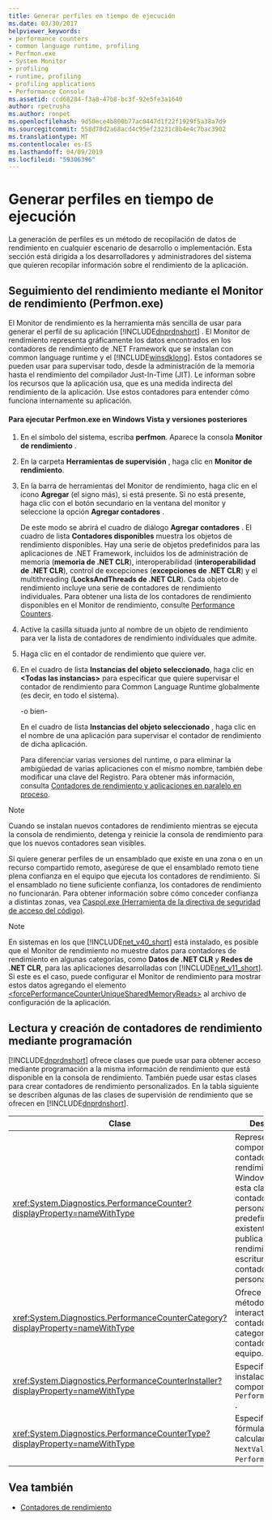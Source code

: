 ```yaml
---
title: Generar perfiles en tiempo de ejecución
ms.date: 03/30/2017
helpviewer_keywords:
- performance counters
- common language runtime, profiling
- Perfmon.exe
- System Monitor
- profiling
- runtime, profiling
- profiling applications
- Performance Console
ms.assetid: ccd68284-f3a8-47b8-bc3f-92e5fe3a1640
author: rpetrusha
ms.author: ronpet
ms.openlocfilehash: 9d50ece4b800b77ac0447d1f22f1929f5a38a7d9
ms.sourcegitcommit: 558d78d2a68acd4c95ef23231c8b4e4c7bac3902
ms.translationtype: MT
ms.contentlocale: es-ES
ms.lasthandoff: 04/09/2019
ms.locfileid: "59306396"
---
```

# <a name="runtime-profiling"></a>Generar perfiles en tiempo de ejecución
La generación de perfiles es un método de recopilación de datos de rendimiento en cualquier escenario de desarrollo o implementación. Esta sección está dirigida a los desarrolladores y administradores del sistema que quieren recopilar información sobre el rendimiento de la aplicación.  
  
## <a name="tracking-performance-using-the-performance-monitor-perfmonexe"></a>Seguimiento del rendimiento mediante el Monitor de rendimiento (Perfmon.exe)  
 El Monitor de rendimiento es la herramienta más sencilla de usar para generar el perfil de su aplicación [!INCLUDE[dnprdnshort](../../../includes/dnprdnshort-md.md)] . El Monitor de rendimiento representa gráficamente los datos encontrados en los contadores de rendimiento de .NET Framework que se instalan con common language runtime y el [!INCLUDE[winsdklong](../../../includes/winsdklong-md.md)]. Estos contadores se pueden usar para supervisar todo, desde la administración de la memoria hasta el rendimiento del compilador Just-In-Time (JIT). Le informan sobre los recursos que la aplicación usa, que es una medida indirecta del rendimiento de la aplicación. Use estos contadores para entender cómo funciona internamente su aplicación.  
  
#### <a name="to-run-perfmonexe-on-windows-vista-and-later-versions"></a>Para ejecutar Perfmon.exe en Windows Vista y versiones posteriores  
  
1. En el símbolo del sistema, escriba **perfmon**. Aparece la consola **Monitor de rendimiento** .  
  
2. En la carpeta **Herramientas de supervisión** , haga clic en **Monitor de rendimiento**.  
  
3. En la barra de herramientas del Monitor de rendimiento, haga clic en el icono **Agregar** (el signo más), si está presente. Si no está presente, haga clic con el botón secundario en la ventana del monitor y seleccione la opción **Agregar contadores** .  
  
     De este modo se abrirá el cuadro de diálogo **Agregar contadores** . El cuadro de lista **Contadores disponibles** muestra los objetos de rendimiento disponibles. Hay una serie de objetos predefinidos para las aplicaciones de .NET Framework, incluidos los de administración de memoria (**memoria de .NET CLR**), interoperabilidad (**interoperabilidad de .NET CLR**), control de excepciones (**excepciones de .NET CLR**) y el multithreading (**LocksAndThreads de .NET CLR**). Cada objeto de rendimiento incluye una serie de contadores de rendimiento individuales. Para obtener una lista de los contadores de rendimiento disponibles en el Monitor de rendimiento, consulte [Performance Counters](../../../docs/framework/debug-trace-profile/performance-counters.md).  
  
4. Active la casilla situada junto al nombre de un objeto de rendimiento para ver la lista de contadores de rendimiento individuales que admite.  
  
5. Haga clic en el contador de rendimiento que quiere ver.  
  
6. En el cuadro de lista **Instancias del objeto seleccionado**, haga clic en **\<Todas las instancias>** para especificar que quiere supervisar el contador de rendimiento para Common Language Runtime globalmente (es decir, en todo el sistema).  
  
     -o bien-  
  
     En el cuadro de lista **Instancias del objeto seleccionado** , haga clic en el nombre de una aplicación para supervisar el contador de rendimiento de dicha aplicación.  
  
     Para diferenciar varias versiones del runtime, o para eliminar la ambigüedad de varias aplicaciones con el mismo nombre, también debe modificar una clave del Registro. Para obtener más información, consulta [Contadores de rendimiento y aplicaciones en paralelo en proceso](../../../docs/framework/debug-trace-profile/performance-counters-and-in-process-side-by-side-applications.md).  
  
> [!NOTE]
>  Cuando se instalan nuevos contadores de rendimiento mientras se ejecuta la consola de rendimiento, detenga y reinicie la consola de rendimiento para que los nuevos contadores sean visibles.  
  
 Si quiere generar perfiles de un ensamblado que existe en una zona o en un recurso compartido remoto, asegúrese de que el ensamblado remoto tiene plena confianza en el equipo que ejecuta los contadores de rendimiento. Si el ensamblado no tiene suficiente confianza, los contadores de rendimiento no funcionarán. Para obtener información sobre cómo conceder confianza a distintas zonas, vea [Caspol.exe (Herramienta de la directiva de seguridad de acceso del código)](../../../docs/framework/tools/caspol-exe-code-access-security-policy-tool.md).  
  
> [!NOTE]
>  En sistemas en los que [!INCLUDE[net_v40_short](../../../includes/net-v40-short-md.md)] está instalado, es posible que el Monitor de rendimiento no muestre datos para contadores de rendimiento en algunas categorías, como **Datos de .NET CLR** y **Redes de .NET CLR**, para las aplicaciones desarrolladas con [!INCLUDE[net_v11_short](../../../includes/net-v11-short-md.md)]. Si este es el caso, puede configurar el Monitor de rendimiento para mostrar estos datos agregando el elemento [\<forcePerformanceCounterUniqueSharedMemoryReads>](../../../docs/framework/configure-apps/file-schema/runtime/forceperformancecounteruniquesharedmemoryreads-element.md) al archivo de configuración de la aplicación.  
  
## <a name="reading-and-creating-performance-counters-programmatically"></a>Lectura y creación de contadores de rendimiento mediante programación  
 [!INCLUDE[dnprdnshort](../../../includes/dnprdnshort-md.md)] ofrece clases que puede usar para obtener acceso mediante programación a la misma información de rendimiento que está disponible en la consola de rendimiento. También puede usar estas clases para crear contadores de rendimiento personalizados. En la tabla siguiente se describen algunas de las clases de supervisión de rendimiento que se ofrecen en [!INCLUDE[dnprdnshort](../../../includes/dnprdnshort-md.md)].  
  
|Clase|Descripción|  
|-----------|-----------------|  
|<xref:System.Diagnostics.PerformanceCounter?displayProperty=nameWithType>|Representa un componente de contador de rendimiento de Windows NT. Use esta clase para leer contadores personalizados o predefinidos existentes y publicar datos de rendimiento (de escritura) en contadores personalizados.|  
|<xref:System.Diagnostics.PerformanceCounterCategory?displayProperty=nameWithType>|Ofrece varios métodos para interactuar con contadores y categorías de contadores en el equipo.|  
|<xref:System.Diagnostics.PerformanceCounterInstaller?displayProperty=nameWithType>|Especifica un instalador para el componente `PerformanceCounter` .|  
|<xref:System.Diagnostics.PerformanceCounterType?displayProperty=nameWithType>|Especifica la fórmula para calcular el método `NextValue` para un `PerformanceCounter`.|  
  
## <a name="see-also"></a>Vea también

- [Contadores de rendimiento](../../../docs/framework/debug-trace-profile/performance-counters.md)
